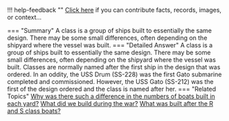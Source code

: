 !!! help-feedback ""
    <a href="/feedback/" data-feedback-link>Click here</a>
    if you can contribute facts, records, images, or context…

<a id="summary"></a>
=== "Summary"
    A class is a group of ships built to essentially the same design. There may be some small differences, often depending on the shipyard where the vessel was built.
=== "Detailed Answer"
    A class is a group of ships built to essentially the same design. There may be some small differences, often depending on the shipyard where the vessel was built.
    Classes are normally named after the first ship in the design that was ordered. In an oddity, the USS Drum (SS-228) was the first Gato submarine completed and commissioned. However, the USS Gato (SS-212) was the first of the design ordered and the class is named after her.
=== "Related Topics"
    [Why was there such a difference in the numbers of boats built in each yard?](why-was-there-such-a-difference-in-the-numbers-of-boats-built-in-each-yard.md#summary)
    [What did we build during the war?](what-did-we-build-during-the-war.md#summary)
    [What was built after the R and S class boats?](what-was-built-after-the-r-and-s-class-boats.md#summary)
